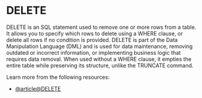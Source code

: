 # DELETE

DELETE is an SQL statement used to remove one or more rows from a table. It allows you to specify which rows to delete using a WHERE clause, or delete all rows if no condition is provided. DELETE is part of the Data Manipulation Language (DML) and is used for data maintenance, removing outdated or incorrect information, or implementing business logic that requires data removal. When used without a WHERE clause, it empties the entire table while preserving its structure, unlike the TRUNCATE command.

Learn more from the following resources:

- [@article@DELETE](https://www.w3schools.com/sql/sql_delete.asp)